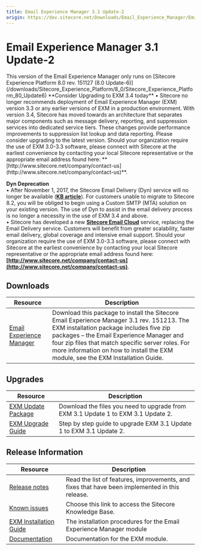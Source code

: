 ```yaml
---
title: Email Experience Manager 3.1 Update-2
origin: https://dev.sitecore.net/Downloads/Email_Experience_Manager/Email_Experience_Manager_31/Email_Experience_Manager_31_Update_2.aspx
---
```


# Email Experience Manager 3.1 Update-2

  <Alert variant='warning' mb={4}>
    <AlertIcon />
    This version of the Email Experience Manager only runs on [Sitecore Experience Platform 8.0 rev. 151127 (8.0 Update-6)](/downloads/Sitecore_Experience_Platform/8_0/Sitecore_Experience_Platform_80_Update6)
  </Alert>
  
  <Alert variant='warning' mb={4}>
    <AlertIcon />
    **Consider Upgrading to EXM 3.4 today**  
• Sitecore no longer recommends deployment of Email Experience Manager (EXM) version 3.3 or any earlier versions of EXM in a production environment. With version 3.4, Sitecore has moved towards an architecture that separates major components such as message delivery, reporting, and suppression services into dedicated service tiers. These changes provide performance improvements to suppression list lookup and data reporting. Please consider upgrading to the latest version. Should your organization require the use of EXM 3.0-3.3 software, please connect with Sitecore at the earliest convenience by contacting your local Sitecore representative or the appropriate email address found here: **[http://www.sitecore.net/company/contact-us](http://www.sitecore.net/company/contact-us)**.  
  
**Dyn Deprecation**  
• After November 1, 2017, the Sitecore Email Delivery (Dyn) service will no longer be available (**[KB article](https://kb.sitecore.net/articles/669456)**). For customers unable to migrate to Sitecore 8.2, you will be obliged to begin using a Custom SMTP (MTA) solution on your existing version. The use of Dyn to assist in the email delivery process is no longer a necessity in the use of EXM 3.4 and above.  
• Sitecore has developed a new **[Sitecore Email Cloud](https://doc.sitecore.net/email_experience_manager/configuring_the_delivery_process/message_transfer_agent/the_sitecore_email_cloud_compared_to_the_custom_smtp)** service, replacing the Email Delivery service. Customers will benefit from greater scalability, faster email delivery, global coverage and intensive email support. Should your organization require the use of EXM 3.0-3.3 software, please connect with Sitecore at the earliest convenience by contacting your local Sitecore representative or the appropriate email address found here: **[http://www.sitecore.net/company/contact-us](http://www.sitecore.net/company/contact-us)**.
  </Alert>
  

## Downloads

 | Resource | Description |
 | --- | --- |
 | [Email Experience Manager](https://sitecoredev.azureedge.net/~/media/51DB9F1D314D4AB0A895162EEBC98AEF.ashx?date=20151221T104103) | Download this package to install the Sitecore Email Experience Manager 3.1 rev. 151213. The EXM installation package includes five zip packages – the Email Experience Manager and four zip files that match specific server roles. For more information on how to install the EXM module, see the EXM Installation Guide. |

## Upgrades

 | Resource | Description |
 | --- | --- |
 | [EXM Update Package](https://sitecoredev.azureedge.net/~/media/53CED9D5EE1C410A8CF31E807042E865.ashx?date=20151221T102441) | Download the files you need to upgrade from EXM 3.1 Update 1 to EXM 3.1 Update 2. |
 | [EXM Upgrade Guide](https://sitecoredev.azureedge.net/~/media/0B0BFD36A58F45C199D0F38C6081594D.ashx?date=20151221T103452) | Step by step guide to upgrade EXM 3.1 Update 1 to EXM 3.1 Update 2. |

## Release Information

 | Resource | Description |
 | --- | --- |
 | [Release notes](/downloads/Email%20Experience%20Manager/Email%20Experience%20Manager%2031/Email%20Experience%20Manager%2031%20Update%202/Release%20Notes) | Read the list of features, improvements, and fixes that have been implemented in this release.  <br /> |
 | [Known issues](https://kb.sitecore.net/articles/149565) | Choose this link to access the Sitecore Knowledge Base. |
 | [EXM Installation Guide](https://sitecoredev.azureedge.net/~/media/77C77B8B145E4C27BE70BA9484FADA0C.ashx?date=20151221T103705) | The installation procedures for the Email Experience Manager module |
 | [Documentation](https://doc.sitecore.net:443/en/Products/Email%20Experience%20Manager/31) | Documentation for the EXM module. |